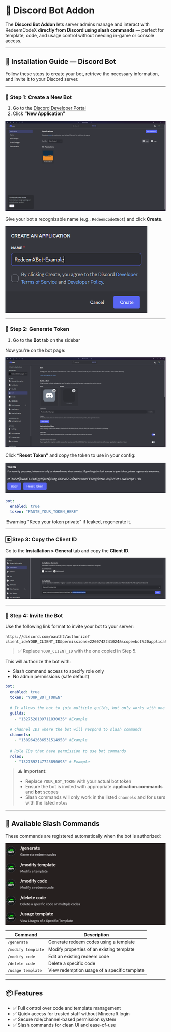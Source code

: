 # 🤖 Discord Bot Addon

The **Discord Bot Addon** lets server admins manage and interact with RedeemCodeX **directly from Discord using slash commands** — perfect for template, code, and usage control without needing in-game or console access.

---

## 💾 Installation Guide — Discord Bot

Follow these steps to create your bot, retrieve the necessary information, and invite it to your Discord server.

---

### 📸 Step 1: Create a New Bot

1. Go to the [Discord Developer Portal](https://discord.com/developers/applications)
2. Click **“New Application”**

![Step 1 - Create Bot](../images/tutorial/s1.png)

Give your bot a recognizable name (e.g., `RedeemCodeXBot`) and click **Create**.

![Step 1 - Name the Bot](../images/tutorial/s2.png)

---

### 🤖 Step 2: Generate Token

1. Go to the **Bot** tab on the sidebar


Now you're on the bot page:

![Step 2 - Bot Sidebar](../images/tutorial/s3.png)

Click **“Reset Token”** and copy the token to use in your config:

![Step 2 - Copy Token](../images/tutorial/s4.png)

```yaml
bot:
  enabled: true
  token: "PASTE_YOUR_TOKEN_HERE"
```

!!!warning "Keep your token private"
    if leaked, regenerate it.


---

### 🆔 Step 3: Copy the Client ID

Go to the **Installation > General** tab and copy the **Client ID**.

![Step 3 - Copy Client ID](../images/tutorial/s5.png)

---

### 🔗 Step 4: Invite the Bot

Use the following link format to invite your bot to your server:

```
https://discord.com/oauth2/authorize?client_id=YOUR_CLIENT_ID&permissions=2260742241024&scope=bot%20applications.commands
```

> ✅ Replace `YOUR_CLIENT_ID` with the one copied in Step 5.

This will authorize the bot with:

* Slash command access to specify role only
* No admin permissions (safe default)

```yaml
bot:
  enabled: true
  token: "YOUR_BOT_TOKEN"

  # It allows the bot to join multiple guilds, but only works with one at a time
  guilds:
    - "1327528109711830036" #Example

  # Channel IDs where the bot will respond to slash commands
  channels:
    - "1389642636531514958" #Example

  # Role IDs that have permission to use bot commands
  roles:
    - "1327892147723890698" # Example
```

> ⚠️ **Important:**
>
> * Replace `YOUR_BOT_TOKEN` with your actual bot token
> * Ensure the bot is invited with appropriate **application.commands** and **bot** scopes
> * Slash commands will only work in the listed `channels` and for users with the listed `roles`

---

## 💬 Available Slash Commands

These commands are registered automatically when the bot is authorized:

![Slash Commands](../images/discord-bot-commands.png)

| Command            | Description                                  |
| ------------------ | -------------------------------------------- |
| `/generate`        | Generate redeem codes using a template       |
| `/modify template` | Modify properties of an existing template    |
| `/modify code`     | Edit an existing redeem code                 |
| `/delete code`     | Delete a specific code                       |
| `/usage template`  | View redemption usage of a specific template |

---

## 📦 Features

* ✅ Full control over code and template management
* ✅ Quick access for trusted staff without Minecraft login
* ✅ Secure role/channel-based permission system
* ✅ Slash commands for clean UI and ease-of-use
